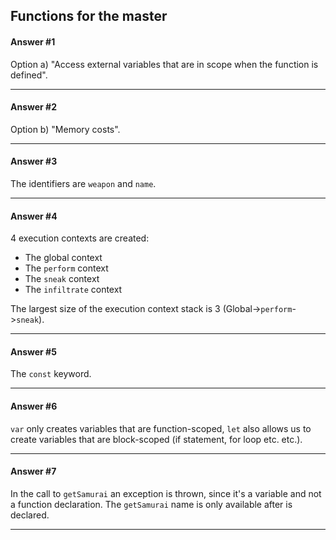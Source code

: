 ## Functions for the master

#### Answer #1
Option a) "Access external variables that are in scope when the function is defined".
***

#### Answer #2
Option b) "Memory costs".
***

#### Answer #3
The identifiers are `weapon` and `name`.
***

#### Answer #4
4 execution contexts are created:
- The global context
- The `perform` context
- The `sneak` context
- The `infiltrate` context

The largest size of the execution context stack is 3 (Global->`perform`->`sneak`).
***

#### Answer #5
The `const` keyword.
***

#### Answer #6
`var` only creates variables that are function-scoped, `let` also allows us to create variables that are block-scoped (if statement, for loop etc. etc.).
***

#### Answer #7
In the call to `getSamurai` an exception is thrown, since it's a variable and not a function declaration. The `getSamurai` name is only available after is declared.
***
